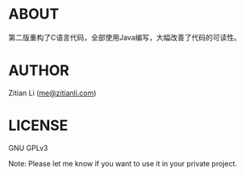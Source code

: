 # ABOUT #

第二版重构了C语言代码，全部使用Java编写，大幅改善了代码的可读性。

# AUTHOR #

Zitian Li (<me@zitianli.com>)

# LICENSE #

GNU GPLv3

Note: Please let me know if you want to use it in your private project.
